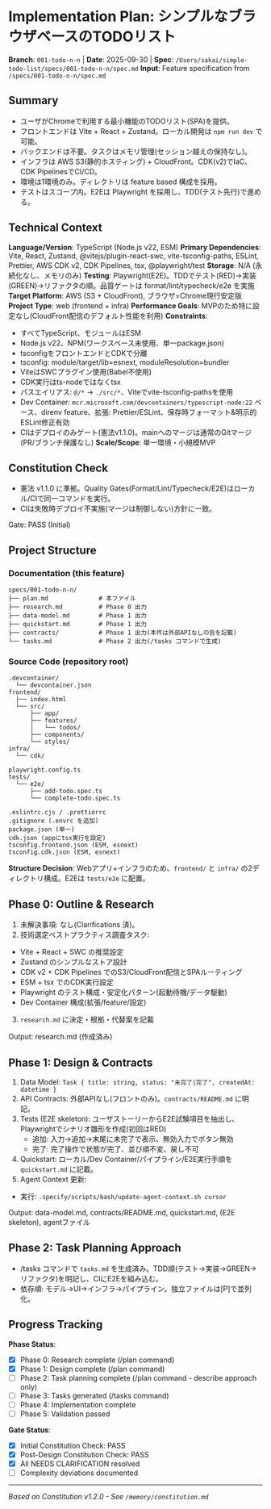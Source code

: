 
# Implementation Plan: シンプルなブラウザベースのTODOリスト

**Branch**: `001-todo-n-n` | **Date**: 2025-09-30 | **Spec**: `/Users/sakai/simple-todo-list/specs/001-todo-n-n/spec.md`
**Input**: Feature specification from `/specs/001-todo-n-n/spec.md`

## Summary
- ユーザがChromeで利用する最小機能のTODOリスト(SPA)を提供。
- フロントエンドは Vite + React + Zustand。ローカル開発は `npm run dev` で可能。
- バックエンドは不要。タスクはメモリ管理(セッション越えの保持なし)。
- インフラは AWS S3(静的ホスティング) + CloudFront。CDK(v2)でIaC、CDK PipelinesでCI/CD。
- 環境は1環境のみ。ディレクトリは feature based 構成を採用。
- テストはスコープ内。E2Eは Playwright を採用し、TDD(テスト先行)で進める。

## Technical Context
**Language/Version**: TypeScript (Node.js v22, ESM)
**Primary Dependencies**: Vite, React, Zustand, @vitejs/plugin-react-swc, vite-tsconfig-paths, ESLint, Prettier, AWS CDK v2, CDK Pipelines, tsx, @playwright/test
**Storage**: N/A (永続化なし、メモリのみ)
**Testing**: Playwright(E2E)。TDDでテスト(RED)→実装(GREEN)→リファクタの順。品質ゲートは format/lint/typecheck/e2e を実施
**Target Platform**: AWS (S3 + CloudFront), ブラウザ=Chrome現行安定版
**Project Type**: web (frontend + infra)
**Performance Goals**: MVPのため特に設定なし(CloudFront配信のデフォルト性能を利用)
**Constraints**:
- すべてTypeScript、モジュールはESM
- Node.js v22、NPM(ワークスペース未使用、単一package.json)
- tsconfigをフロントエンドとCDKで分離
- tsconfig: module/target/lib=esnext, moduleResolution=bundler
- ViteはSWCプラグイン使用(Babel不使用)
- CDK実行はts-nodeではなくtsx
- パスエイリアス: `@/*` → `./src/*`、Viteでvite-tsconfig-pathsを使用
- Dev Container: `mcr.microsoft.com/devcontainers/typescript-node:22` ベース、direnv feature、拡張: Prettier/ESLint、保存時フォーマット&明示的ESLint修正有効
- CIはデプロイのみゲート(憲法v1.1.0)。mainへのマージは通常のGitマージ(PR/ブランチ保護なし)
**Scale/Scope**: 単一環境・小規模MVP

## Constitution Check
- 憲法 v1.1.0 に準拠。Quality Gates(Format/Lint/Typecheck/E2E)はローカル/CIで同一コマンドを実行。
- CIは失敗時デプロイ不実施(マージは制御しない)方針に一致。

Gate: PASS (Initial)

## Project Structure

### Documentation (this feature)
```
specs/001-todo-n-n/
├── plan.md              # 本ファイル
├── research.md          # Phase 0 出力
├── data-model.md        # Phase 1 出力
├── quickstart.md        # Phase 1 出力
├── contracts/           # Phase 1 出力(本件は外部APIなしの旨を記載)
└── tasks.md             # Phase 2 出力(/tasks コマンドで生成)
```

### Source Code (repository root)
```
.devcontainer/
  └── devcontainer.json
frontend/
  ├── index.html
  └── src/
      ├── app/
      ├── features/
      │   └── todos/
      ├── components/
      └── styles/
infra/
  └── cdk/

playwright.config.ts
tests/
  └── e2e/
      ├── add-todo.spec.ts
      └── complete-todo.spec.ts

.eslintrc.cjs / .prettierrc
.gitignore (.envrc を追加)
package.json (単一)
cdk.json (appにtsx実行を設定)
tsconfig.frontend.json (ESM, esnext)
tsconfig.cdk.json (ESM, esnext)
```

**Structure Decision**: Webアプリ+インフラのため、`frontend/` と `infra/` の2ディレクトリ構成。E2Eは `tests/e2e` に配置。

## Phase 0: Outline & Research
1) 未解決事項: なし(Clarifications 済)。  
2) 技術選定ベストプラクティス調査タスク:
- Vite + React + SWC の推奨設定
- Zustand のシンプルなストア設計
- CDK v2 + CDK Pipelines でのS3/CloudFront配信とSPAルーティング
- ESM + tsx でのCDK実行設定
- Playwright のテスト構成・安定化パターン(起動待機/データ駆動)
- Dev Container 構成(拡張/feature/設定)
3) `research.md` に決定・根拠・代替案を記載

Output: research.md (作成済み)

## Phase 1: Design & Contracts
1) Data Model: `Task { title: string, status: "未完了|完了", createdAt: datetime }`
2) API Contracts: 外部APIなし(フロントのみ)。`contracts/README.md` に明記。
3) Tests (E2E skeleton): ユーザストーリーからE2E試験項目を抽出し、Playwrightでシナリオ雛形を作成(初回はRED)
   - 追加: 入力→追加→末尾に未完了で表示、無効入力でボタン無効
   - 完了: 完了操作で状態が完了、並び順不変、戻し不可
4) Quickstart: ローカル/Dev Container/パイプライン/E2E実行手順を `quickstart.md` に記載。
5) Agent Context 更新:
- 実行: `.specify/scripts/bash/update-agent-context.sh cursor`

Output: data-model.md, contracts/README.md, quickstart.md, (E2E skeleton), agentファイル

## Phase 2: Task Planning Approach
- /tasks コマンドで `tasks.md` を生成済み。TDD順(テスト→実装→GREEN→リファクタ)を明記し、CIにE2Eを組み込む。
- 依存順: モデル→UI→インフラ→パイプライン。独立ファイルは[P]で並列化。

## Progress Tracking

**Phase Status**:
- [x] Phase 0: Research complete (/plan command)
- [x] Phase 1: Design complete (/plan command)
- [ ] Phase 2: Task planning complete (/plan command - describe approach only)
- [ ] Phase 3: Tasks generated (/tasks command)
- [ ] Phase 4: Implementation complete
- [ ] Phase 5: Validation passed

**Gate Status**:
- [x] Initial Constitution Check: PASS
- [x] Post-Design Constitution Check: PASS
- [x] All NEEDS CLARIFICATION resolved
- [ ] Complexity deviations documented

---
*Based on Constitution v1.2.0 - See `/memory/constitution.md`*
